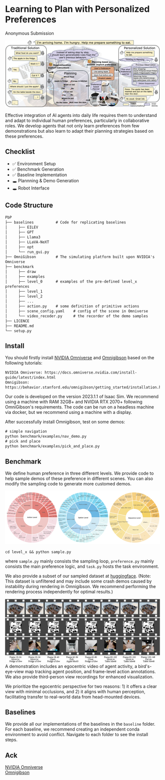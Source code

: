 # Learning to Plan with Personalized Preferences

Anonymous Submission

<div align=center>
  <img src=./assets/PbP-intro.png />
</div>

Effective integration of AI agents into daily life requires them to understand and adapt to individual human preferences, particularly in collaborative roles. We develop agents that not only learn preferences from few demonstrations but also learn to adapt their planning strategies based on these preferences.

## Checklist
- ✅ Environment Setup
- ✅ Benchmark Generation
- ✅ Baseline Implementation
- 🕳️ Plannning & Demo Generation
- 🕳️ Robot Interface

## Code Structure

```
PbP
├── baselines          # Code for replicating baselines
│     ├── EILEV     
│     ├── GPT      
│     ├── Llama3        
│     ├── LLaVA-NeXT  
│     ├── opt
│     └── run_gui.py
├── OmniGibson         # The simulating platform built upon NVIDIA's Omniverse
├── benckmark
│     ├── draw  
│     ├── examples      
│     ├── level_0      # examples of the pre-defined level_x preferences
│     ├── level_1  
│     ├── level_2
│     ├── ...  
│     ├── action.py    # some definition of primitive actions
│     ├── scene_config.yaml    # config of the scene in Omniverse
│     └── video_recoder.py     # the recorder of the demo samples
├── LICENCE
├── README.md
└── setup.py
```
## Install

You should firstly install [NVIDIA Omniverse](https://www.nvidia.com/en-us/omniverse/) and [Omnigibson](https://github.com/StanfordVL/OmniGibson) based on the following tutorials:
```
NVIDIA Omniverse: https://docs.omniverse.nvidia.com/install-guide/latest/index.html  
Omnigibson: https://behavior.stanford.edu/omnigibson/getting_started/installation.html
```
Our code is developed on the version 2023.1.1 of Isaac Sim. We recommend using a machine with RAM 32GB+ and NVIDIA RTX 2070+ following OmniGibson's requirements. The code can be run on a headless machine via docker, but we recommend using a machine with a display.

After successfully install Omnigibson, test on some demos:
```
# simple navigation
python benchmark/examples/nav_demo.py
# pick and place
python benchmark/examples/pick_and_place.py
```

## Benchmark
We define human preference in three different levels. We provide code to help sample demos of these preference in different scenes. You can also modify the sampling code to generate more customed demos. 
<div align=center>
  <img src=./assets/preferences.png />
</div>

```
cd level_x && python sample.py
```

where `sample.py` mainly consists the sampling loop, `preference.py` mainly consists the main preference logic, and `task.py` hosts the task environment.


We also provide a subset of our sampled dataset at [huggingface](https://huggingface.co/datasets/ariesssxu/pbp). (Note: This dataset is unfiltered and may include some crash demos caused by instability during rendering in Omnigibson. We recommend performing the rendering process independently for optimal results.) 

<div align=center>
  <img src=./assets/datapoint.png />
</div>
A demonstration includes an egocentric video of agent activity, a bird's-eye-view map tracking agent position, and frame-level action annotations. We also provide third-person view recordings for enhanced visualization. 

We prioritize the egocentric perspective for two reasons: 1) it offers a clear view with minimal occlusions, and 2) it aligns with human perception, facilitating transfer to real-world data from head-mounted devices.

## Baselines
We provide all our implementations of the baselines in the `baseline` folder. For each baseline, we recommend creating an independent conda environment to avoid conflict. Navigate to each folder to see the install steps.

## Ack
[NVIDIA Omniverse](https://www.nvidia.com/en-us/omniverse/)  
[Omnigibson](https://github.com/StanfordVL/OmniGibson)
